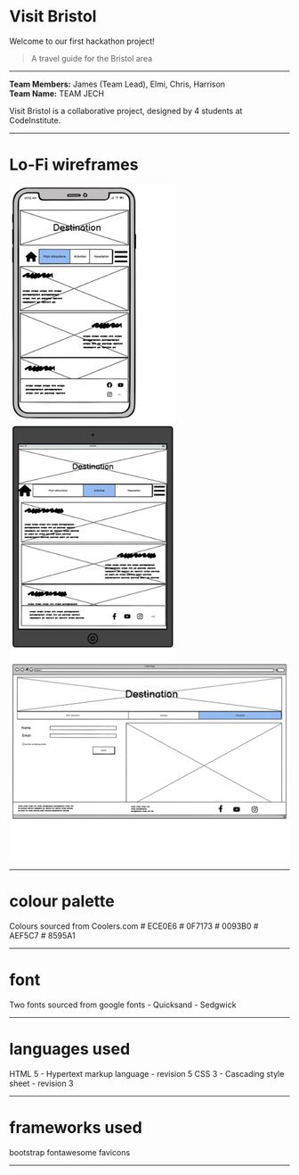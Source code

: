 #  Visit Bristol  
Welcome to our first hackathon project!
> A travel guide for the Bristol area
<hr>

**Team Members:** James (Team Lead), Elmi, Chris, Harrison <br> **Team Name:** TEAM JECH

Visit Bristol is a collaborative project, designed by 4 students at CodeInstitute.
<hr>

# **Lo-Fi wireframes**

<img src="../images/mob1.jpg" width="300">
<img src="../images/tab2.jpg" width="300">
<img src="../images/des3.jpg" width="600">
<hr>

# colour palette 
Colours sourced from Coolers.com    # ECE0E6     # 0F7173     # 0093B0     # AEF5C7     # 8595A1
<hr>

# font 
Two fonts sourced from google fonts - Quicksand - Sedgwick 
<hr>

# languages used
HTML 5 - Hypertext markup language - revision 5
CSS 3 - Cascading style sheet - revision 3
<hr>

# frameworks used
bootstrap   fontawesome favicons    
<hr>

